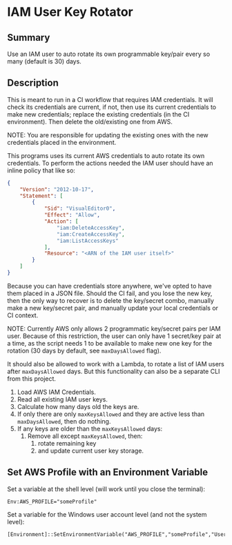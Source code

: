# IAM User Key Rotator

## Summary

Use an IAM user to auto rotate its own programmable key/pair every so many
(default is 30) days.

## Description

This is meant to run in a CI workflow that requires IAM credentials. It will
check its credentials are current, if not, then use its current credentials to
make new credentials; replace the existing credentials (in the CI environment).
Then delete the old/existing one from AWS.

NOTE: You are responsible for updating the existing ones with the new credentials
      placed in the environment.

This programs uses its current AWS credentials to auto rotate its own
credentials. To perform the actions needed the IAM user should have an inline
policy that like so:

```json
{
    "Version": "2012-10-17",
    "Statement": [
        {
            "Sid": "VisualEditor0",
            "Effect": "Allow",
            "Action": [
                "iam:DeleteAccessKey",
                "iam:CreateAccessKey",
                "iam:ListAccessKeys"
            ],
            "Resource": "<ARN of the IAM user itself>"
        }
    ]
}
```

Because you can have credentials store anywhere, we've opted to have them placed
in a JSON file. Should the CI fail, and you lose the new key, then the only way
to recover is to delete the key/secret combo, manually make a new key/secret
pair, and manually update your local credentials or CI context.

NOTE: Currently AWS only allows 2 programmatic key/secret pairs per
IAM user. Because of this restriction, the user can only have 1 secret/key pair
at a time, as the script needs 1 to be available
to make new one key for the rotation (30 days by default, see `maxDaysAllowed` flag).

It should also be allowed to work with a Lambda, to rotate a list of IAM users
after `maxDaysAllowed` days. But this functionality can also be a separate CLI from this
project.

1. Load AWS IAM Credentials.
2. Read all existing IAM user keys.
3. Calculate how many days old the keys are.
4. If only there are only `maxKeysAllowed` and they are active less than `maxDaysAllowed`, then do nothing.
5. If any keys are older than the `maxKeysAllowed` days:
   1. Remove all except `maxKeysAllowed`, then:
      1. rotate remaining key
      2. and update current user key storage.

## Set AWS Profile with an Environment Variable

Set a variable at the shell level (will work until you close the terminal):

```shell
Env:AWS_PROFILE="someProfile"
```

Set a variable for the Windows user account level (and not the system level):

```shell
[Environment]::SetEnvironmentVariable("AWS_PROFILE","someProfile","User")
```